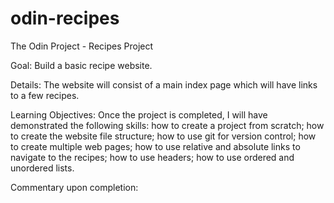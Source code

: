 # odin-recipes
The Odin Project - Recipes Project

Goal: Build a basic recipe website.

Details: The website will consist of a main index page which will have links to a few recipes.

Learning Objectives: Once the project is completed, I will have demonstrated the following skills: how to create a project from scratch; how to create the website file structure; how to use git for version control; how to create multiple web pages; how to use relative and absolute links to navigate to the recipes; how to use headers; how to use ordered and unordered lists.

Commentary upon completion: